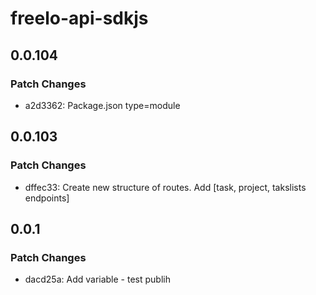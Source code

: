 # freelo-api-sdkjs

## 0.0.104

### Patch Changes

- a2d3362: Package.json type=module

## 0.0.103

### Patch Changes

- dffec33: Create new structure of routes. Add [task, project, takslists endpoints]

## 0.0.1

### Patch Changes

- dacd25a: Add variable - test publih
